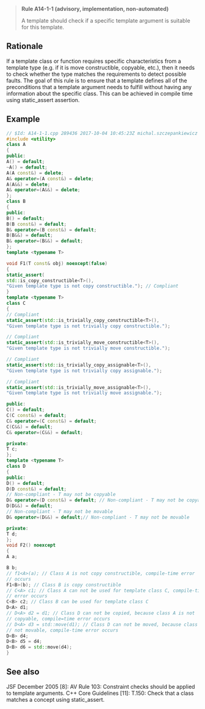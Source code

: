 > **Rule A14-1-1 (advisory, implementation, non-automated)**
>
> A template should check if a specific template argument is suitable for
> this template.

## Rationale

If a template class or function requires specific characteristics from a template type
(e.g. if it is move constructible, copyable, etc.), then it needs to check whether the
type matches the requirements to detect possible faults. The goal of this rule is to
ensure that a template defines all of the preconditions that a template argument
needs to fulfill without having any information about the specific class.
This can be achieved in compile time using static_assert assertion.

## Example

```cpp
// $Id: A14-1-1.cpp 289436 2017-10-04 10:45:23Z michal.szczepankiewicz $
#include <utility>
class A
{
public:
A() = default;
~A() = default;
A(A const&) = delete;
A& operator=(A const&) = delete;
A(A&&) = delete;
A& operator=(A&&) = delete;
};
class B
{
public:
B() = default;
B(B const&) = default;
B& operator=(B const&) = default;
B(B&&) = default;
B& operator=(B&&) = default;
};
template <typename T>

void F1(T const& obj) noexcept(false)
{
static_assert(
std::is_copy_constructible<T>(),
"Given template type is not copy constructible."); // Compliant
}
template <typename T>
class C
{
// Compliant
static_assert(std::is_trivially_copy_constructible<T>(),
"Given template type is not trivially copy constructible.");

// Compliant
static_assert(std::is_trivially_move_constructible<T>(),
"Given template type is not trivially move constructible.");

// Compliant
static_assert(std::is_trivially_copy_assignable<T>(),
"Given template type is not trivially copy assignable.");

// Compliant
static_assert(std::is_trivially_move_assignable<T>(),
"Given template type is not trivially move assignable.");

public:
C() = default;
C(C const&) = default;
C& operator=(C const&) = default;
C(C&&) = default;
C& operator=(C&&) = default;

private:
T c;
};
template <typename T>
class D
{
public:
D() = default;
D(D const&) = default;
// Non-compliant - T may not be copyable
D& operator=(D const&) = default; // Non-compliant - T may not be copyable
D(D&&) = default;
// Non-compliant - T may not be movable
D& operator=(D&&) = default;// Non-compliant - T may not be movable

private:
T d;
};
void F2() noexcept
{
A a;

B b;
// f1<A>(a); // Class A is not copy constructible, compile-time error
// occurs
F1<B>(b); // Class B is copy constructible
// C<A> c1; // Class A can not be used for template class C, compile-time
// error occurs
C<B> c2; // Class B can be used for template class C
D<A> d1;
// D<A> d2 = d1; // Class D can not be copied, because class A is not
// copyable, compile=time error occurs
// D<A> d3 = std::move(d1); // Class D can not be moved, because class A is
// not movable, compile-time error occurs
D<B> d4;
D<B> d5 = d4;
D<B> d6 = std::move(d4);
}

```

## See also

JSF December 2005 [8]: AV Rule 103: Constraint checks should be applied to
template arguments.
C++ Core Guidelines [11]: T.150: Check that a class matches a concept using
static_assert.
